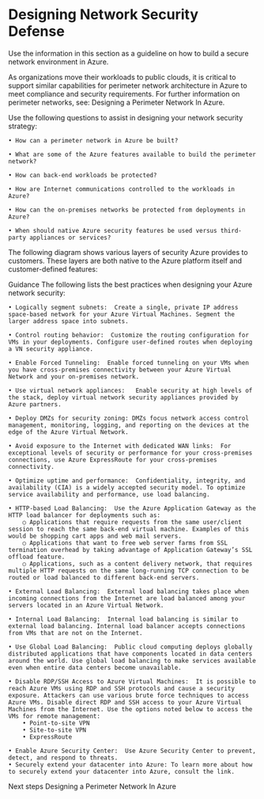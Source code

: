 # Designing Network Security Defense


Use the information in this section as a guideline on how to build a secure network environment in Azure. 


As organizations move their workloads to public clouds, it is critical to support similar capabilities for perimeter network architecture in Azure to meet compliance and security requirements. For further information on perimeter networks, see: Designing a Perimeter Network In Azure.

Use the following questions to assist in designing your network security strategy:

	• How can a perimeter network in Azure be built?
	
	• What are some of the Azure features available to build the perimeter network?
	
	• How can back-end workloads be protected?
	
	• How are Internet communications controlled to the workloads in Azure?
	
	• How can the on-premises networks be protected from deployments in Azure?
	
	• When should native Azure security features be used versus third-party appliances or services?


The following diagram shows various layers of security Azure provides to customers. These layers are both native to the Azure platform itself and customer-defined features:

<insert fig here>

 


Guidance
The following lists the best practices when designing your Azure network security:

	• Logically segment subnets:  Create a single, private IP address space-based network for your Azure Virtual Machines. Segment the larger address space into subnets. 
	
	• Control routing behavior:  Customize the routing configuration for VMs in your deployments. Configure user-defined routes when deploying a VN security appliance.
	
	• Enable Forced Tunneling:  Enable forced tunneling on your VMs when you have cross-premises connectivity between your Azure Virtual Network and your on-premises network. 
	
	• Use virtual network appliances:   Enable security at high levels of the stack, deploy virtual network security appliances provided by Azure partners.
	
	• Deploy DMZs for security zoning: DMZs focus network access control management, monitoring, logging, and reporting on the devices at the edge of the Azure Virtual Network. 
	
	• Avoid exposure to the Internet with dedicated WAN links:  For exceptional levels of security or performance for your cross-premises connections, use Azure ExpressRoute for your cross-premises connectivity.  
	
	• Optimize uptime and performance:  Confidentiality, integrity, and availability (CIA) is a widely accepted security model. To optimize service availability and performance, use load balancing.
	
	• HTTP-based Load Balancing:  Use the Azure Application Gateway as the HTTP load balancer for deployments such as:
		○ Applications that require requests from the same user/client session to reach the same back-end virtual machine. Examples of this would be shopping cart apps and web mail servers.
		○ Applications that want to free web server farms from SSL termination overhead by taking advantage of Application Gateway’s SSL offload feature.
		○ Applications, such as a content delivery network, that requires multiple HTTP requests on the same long-running TCP connection to be routed or load balanced to different back-end servers.
		
	• External Load Balancing:  External load balancing takes place when incoming connections from the Internet are load balanced among your servers located in an Azure Virtual Network. 
	
	• Internal Load Balancing:  Internal load balancing is similar to external load balancing. Internal load balancer accepts connections from VMs that are not on the Internet.  
	
	• Use Global Load Balancing:  Public cloud computing deploys globally distributed applications that have components located in data centers around the world. Use global load balancing to make services available even when entire data centers become unavailable.
	
	• Disable RDP/SSH Access to Azure Virtual Machines:  It is possible to reach Azure VMs using RDP and SSH protocols and cause a security exposure. Attackers can use various brute force techniques to access Azure VMs. Disable direct RDP and SSH access to your Azure Virtual Machines from the Internet. Use the options noted below to access the VMs for remote management:
		• Point-to-site VPN
		• Site-to-site VPN
		• ExpressRoute
	
	• Enable Azure Security Center:  Use Azure Security Center to prevent, detect, and respond to threats. 
	• Securely extend your datacenter into Azure: To learn more about how to securely extend your datacenter into Azure, consult the link.



Next steps
Designing a Perimeter Network In Azure

